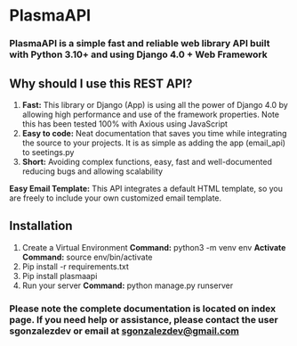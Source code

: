  # PlasmaAPI

### PlasmaAPI is a simple fast and reliable web library API built with Python 3.10+ and using Django 4.0 + Web Framework
## Why should I use this REST API? 
1. **Fast:** This library or Django (App) is using all the power of Django 4.0 by allowing high performance and use of the framework properties. Note this has been tested 100% with Axious using JavaScript   
2. **Easy to code:** Neat documentation that saves you time while integrating the source to your projects. It is as simple as adding the app (email_api) to seetings.py 
3. **Short:** Avoiding complex functions, easy, fast and well-documented reducing bugs and allowing scalability 

**Easy Email Template:** This API integrates a default HTML template, so you are freely to include your own customized email template.   

## Installation

 1. Create a Virtual Environment 
 **Command:** python3 -m venv env 
 **Activate Command:**  source env/bin/activate 
 2. Pip install -r requirements.txt 
 3.  Pip install plasmaapi
 4. Run your server 
 **Command:** python manage.py runserver 

### Please note the complete documentation is located on index page.  If you need help or assistance, please contact the user sgonzalezdev or email at sgonzalezdev@gmail.com 
